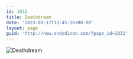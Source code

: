 ```yaml
---
id: 1032
title: Deathdream
date: '2023-03-17T13:45:16+00:00'
layout: page
guid: 'http://new.andydixon.com/?page_id=1032'
---
```


![Deathdream](https://i0.wp.com/assets.g8x2.ldn.idrivee2-23.com/posters/Deathdream%2001.jpg?w=1200&ssl=1 "Deathdream")